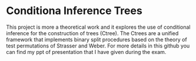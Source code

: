 # Conditiona Inference Trees
This project is more a theoretical work and it explores the use of conditional inference for the construction of trees (Ctree). The Ctrees are a unified framework that implements binary split procedures based on the theory of test permutations of Strasser and Weber.
For more details in this github you can find my ppt of presentation that I have given during the exam.
